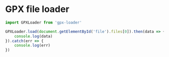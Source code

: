 # GPX file loader

```javascript
import GPXLoader from 'gpx-loader'

GPXLoader.load(document.getElementById('file').files[0]).then(data => {
    console.log(data)
}).catch(err => {
    console.log(err)
})
```
